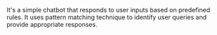 
It's a simple chatbot that responds to user inputs based on predefined rules. It uses pattern matching technique to identify user queries and provide appropriate responses.
